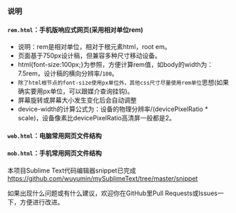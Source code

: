 ### 说明  
  
#### `rem.html`：手机版响应式网页(采用相对单位rem)  
* 说明：rem是相对单位，相对于根元素html，root em。  
* 页面基于750px设计稿，但兼容多种尺寸移动设备。  
* html{font-size:100px;}为参照，方便计算rem值，如body的width为：7.5rem，设计稿的横向分辨率/`100`。  
* `除了html根节点的font-size使用px单位外，其他css尺寸尽量使用rem单位`思想(如果确实要用px单位，可以跟媒介查询挂钩)。  
* 屏幕旋转或屏幕大小发生变化后会自动调整  
* device-width的计算公式为：设备的物理分辨率/(devicePixelRatio * scale)，设备像素比devicePixelRatio高清屏一般都是2。  
  
#### `web.html`：电脑常用网页文件结构  
  
#### `mob.html`：手机常用网页文件结构  
  
本项目Sublime Text代码编辑器snippet已完成 https://github.com/wuyumin/mySublimeText/tree/master/snippet
  
如果出现什么问题或有什么建议，欢迎你在GitHub里Pull Requests或Issues一下，方便进行改进。  
